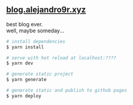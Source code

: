 ## [blog.alejandro9r.xyz](blog.alejandro9r.xyz)

best blog ever. <br> well, maybe someday...

```bash
# install dependencies
$ yarn install

# serve with hot reload at localhost:????
$ yarn dev

# generate static project
$ yarn generate

# generate static and publish to github pages
$ yarn deploy
```
